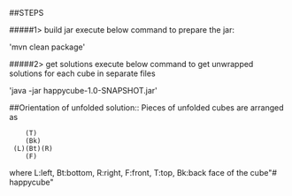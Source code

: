 ##STEPS

#####1> build jar 
execute below command to prepare the jar:

'mvn clean package'

#####2> get solutions
execute below command to get unwrapped solutions for each cube in separate files 

'java -jar happycube-1.0-SNAPSHOT.jar' 




##Orientation of unfolded solution:: 
Pieces of unfolded cubes are arranged as
        
        (T)
        (Bk)
     (L)(Bt)(R)
        (F)

where L:left, Bt:bottom, R:right, F:front, T:top, Bk:back 
face of the cube"# happycube" 
